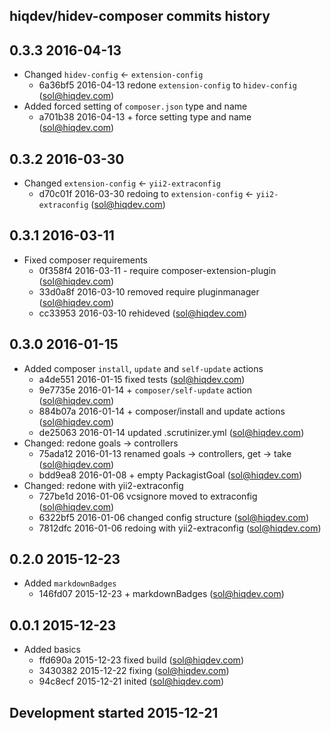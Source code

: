 hiqdev/hidev-composer commits history
-------------------------------------

## 0.3.3 2016-04-13

- Changed `hidev-config` <- `extension-config`
    - 6a36bf5 2016-04-13 redone `extension-config` to `hidev-config` (sol@hiqdev.com)
- Added forced setting of `composer.json` type and name
    - a701b38 2016-04-13 + force setting type and name (sol@hiqdev.com)

## 0.3.2 2016-03-30

- Changed `extension-config` <- `yii2-extraconfig`
    - d70c01f 2016-03-30 redoing to `extension-config` <- `yii2-extraconfig` (sol@hiqdev.com)

## 0.3.1 2016-03-11

- Fixed composer requirements
    - 0f358f4 2016-03-11 - require composer-extension-plugin (sol@hiqdev.com)
    - 33d0a8f 2016-03-10 removed require pluginmanager (sol@hiqdev.com)
    - cc33953 2016-03-10 rehideved (sol@hiqdev.com)

## 0.3.0 2016-01-15

- Added composer `install`, `update` and `self-update` actions
    - a4de551 2016-01-15 fixed tests (sol@hiqdev.com)
    - 9e7735e 2016-01-14 + `composer/self-update` action (sol@hiqdev.com)
    - 884b07a 2016-01-14 + composer/install and update actions (sol@hiqdev.com)
    - de25063 2016-01-14 updated .scrutinizer.yml (sol@hiqdev.com)
- Changed: redone goals -> controllers
    - 75ada12 2016-01-13 renamed goals -> controllers, get -> take (sol@hiqdev.com)
    - bdd9ea8 2016-01-08 + empty PackagistGoal (sol@hiqdev.com)
- Changed: redone with yii2-extraconfig
    - 727be1d 2016-01-06 vcsignore moved to extraconfig (sol@hiqdev.com)
    - 6322bf5 2016-01-06 changed config structure (sol@hiqdev.com)
    - 7812dfc 2016-01-06 redoing with yii2-extraconfig (sol@hiqdev.com)

## 0.2.0 2015-12-23

- Added `markdownBadges`
    - 146fd07 2015-12-23 + markdownBadges (sol@hiqdev.com)

## 0.0.1 2015-12-23

- Added basics
    - ffd690a 2015-12-23 fixed build (sol@hiqdev.com)
    - 3430382 2015-12-22 fixing (sol@hiqdev.com)
    - 94c8ecf 2015-12-21 inited (sol@hiqdev.com)

## Development started 2015-12-21

